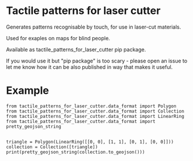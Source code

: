 # Tactile patterns for laser cutter

Generates patterns recognisable by touch, for use in laser-cut materials.

Used for exaples on maps for blind people.

Available as tactile_patterns_for_laser_cutter pip package.

If you would use it but "pip package" is too scary - please open an issue to let me know how it can be also published in way that makes it useful.

# Example

```
from tactile_patterns_for_laser_cutter.data_format import Polygon
from tactile_patterns_for_laser_cutter.data_format import Collection
from tactile_patterns_for_laser_cutter.data_format import LinearRing
from tactile_patterns_for_laser_cutter.data_format import pretty_geojson_string


triangle = Polygon(LinearRing([[0, 0], [1, 1], [0, 1], [0, 0]]))
collection = Collection([triangle])
print(pretty_geojson_string(collection.to_geojson()))
```

